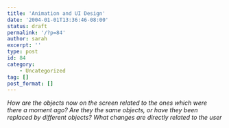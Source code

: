 ```yaml
---
title: 'Animation and UI Design'
date: '2004-01-01T13:36:46-08:00'
status: draft
permalink: '/?p=84'
author: sarah
excerpt: ''
type: post
id: 84
category:
    - Uncategorized
tag: []
post_format: []
---
```

*How are the objects now on the screen related to the ones which were there a moment ago? Are they the same objects, or have they been replaced by different objects? What changes are directly related to the user*